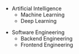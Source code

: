 - Artificial Intelligence
  * Machine Learning
  * Deep Learning
* Software Engineering
  - Backend Engineering
  - Frontend Engineering
